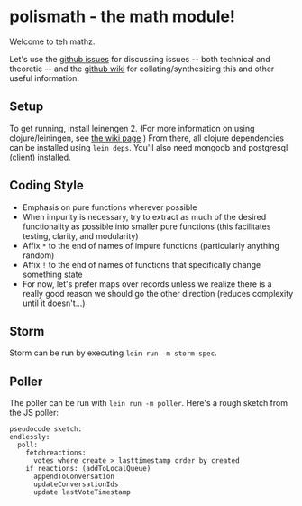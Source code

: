 # polismath - the math module!

Welcome to teh mathz.

Let's use the [github issues](https://github.com/metasoarous/polismath/issues) for discussing issues -- both technical and theoretic -- and the [github wiki](https://github.com/metasoarous/polismath/wiki/_pages) for collating/synthesizing this and other useful information.

## Setup

To get running, install leinengen 2.
(For more information on using clojure/leiningen, see [the wiki page](https://github.com/metasoarous/polismath/wiki/Working-with-clojure).)
From there, all clojure dependencies can be installed using `lein deps`.
You'll also need mongodb and postgresql (client) installed.

## Coding Style

* Emphasis on pure functions wherever possible
* When impurity is necessary, try to extract as much of the desired functionality as possible into smaller pure functions (this facilitates testing, clarity, and modularity)
* Affix `*` to the end of names of impure functions (particularly anything random)
* Affix `!` to the end of names of functions that specifically change something state
* For now, let's prefer maps over records unless we realize there is a really good reason we should go the other direction (reduces complexity until it doesn't...)

## Storm

Storm can be run by executing `lein run -m storm-spec`.

## Poller

The poller can be run with `lein run -m poller`.
Here's a rough sketch from the JS poller:

    pseudocode sketch:
    endlessly:
      poll:
        fetchreactions:
          votes where create > lasttimestamp order by created
        if reactions: (addToLocalQueue)
          appendToConversation
          updateConversationIds
          update lastVoteTimestamp

